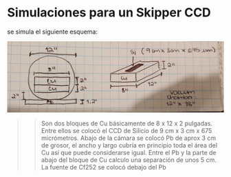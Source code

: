 
# Simulaciones para un Skipper CCD

se simula el siguiente esquema:

![Esquema del experimento](diagrama_experimento.jpg)


>> Son dos bloques de Cu básicamente de 8 x 12 x 2 pulgadas. Entre ellos se colocó el CCD de Silicio de 9 cm x 3 cm x 675 micrómetros. Abajo de la cámara se colocó Pb de aprox 3 cm de grosor, el ancho y largo cubría en principio toda el área del Cu así que puede considerarse igual. Entre el Pb y la parte de abajo del bloque de Cu calculo una separación de unos 5 cm. La fuente de Cf252 se colocó debajo del Pb
